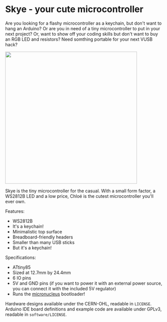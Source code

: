 # Skye - your cute microcontroller

Are you looking for a flashy microcontroller as a keychain, but don't want to hang 
an Arduino? Or are you in need of a tiny microcontroller to put in your next project? 
Or, want to show off your coding skills but don't want to buy an RGB LED and 
resistors? Need somthing portable for your next VUSB hack? 

<img src="https://zippy.gfycat.com/SlimyAfraidHowlermonkey.gif" width="420" />

Skye is the tiny microcontroller for the casual. With a small form factor, a 
WS2812B LED and a low price, Chloé is the cutest microcontroller you'll ever own. 

Features:
* WS2812B
* It's a keychain!
* Minimalistic top surface
* Breadboard-friendly headers
* Smaller than many USB sticks
* But it's a keychain!

Specifications: 
* ATtiny85
* Sized at 12.7mm by 24.4mm
* 6 IO pins
* 5V and GND pins (if you want to power it with an external power source, you can connect it with the included 5V regulator)
* Runs the [micronucleus](https://github.com/micronucleus/) bootloader! 

Hardware designs available under the CERN-OHL, readable in `LICENSE`. Arduino IDE board definitions and example code are available under GPLv3, readable in `software/LICENSE`.